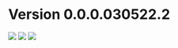 




# Version 0.0.0.030522.2
<img src="https://img.shields.io/badge/CLI-ADDED-brightgreen?style=for-the-badge">  

<img src="https://img.shields.io/badge/CLI-CHANGED-yellow?style=for-the-badge">  
  
<img src="https://img.shields.io/badge/CLI-REMOVED-red?style=for-the-badge">
 


